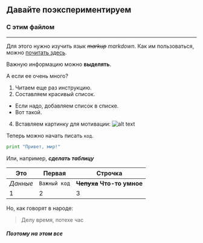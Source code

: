 ## Давайте поэкспериментируем
### С этим файлом
-------------
Для этого нужно изучить язык ~~*markup*~~ *markdown*.
Как им пользоваться, можно [почитать здесь](https://github.com/adam-p/markdown-here/wiki/Markdown-Here-Cheatsheet).


Важную информацию можно **выделять**.

А если ее очень много?


1. Читаем еще раз инструкцию.
2. Составляем красивый список.
  * Если надо, добавляем список в списке. 
  * Вот такой.
4. Вставляем картинку для мотивации:
![alt text](https://newfastuff.com/wp-content/uploads/2019/06/j0UqP6m.png "You're breathtaking")
   
 Теперь можно начать писать `код`.
 
 ```python
print "Привет, мир!"
```

Или, например, **_сделать таблицу_**

Это | Первая | Строчка
--- | --- | ---
*Данные* | `Важный код` | **~~Чепуха~~ Что-то умное**
1 | 2 | 3

Но, как говорят в народе:
> Делу время, потехе час

##### Поэтому на этом все
